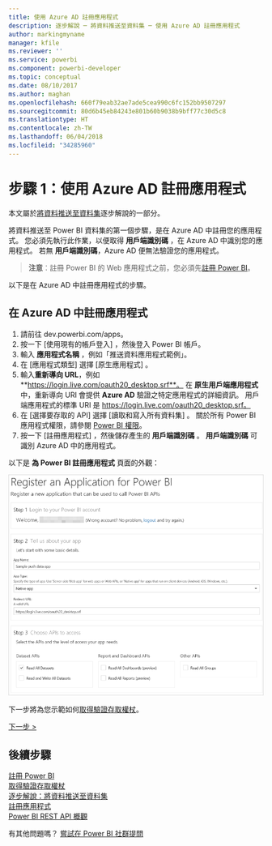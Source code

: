 ```yaml
---
title: 使用 Azure AD 註冊應用程式
description: 逐步解說 ─ 將資料推送至資料集 ─ 使用 Azure AD 註冊應用程式
author: markingmyname
manager: kfile
ms.reviewer: ''
ms.service: powerbi
ms.component: powerbi-developer
ms.topic: conceptual
ms.date: 08/10/2017
ms.author: maghan
ms.openlocfilehash: 660f79eab32ae7ade5cea990c6fc152bb9507297
ms.sourcegitcommit: 80d6b45eb84243e801b60b9038b9bff77c30d5c8
ms.translationtype: HT
ms.contentlocale: zh-TW
ms.lasthandoff: 06/04/2018
ms.locfileid: "34285960"
---
```

# <a name="step-1-register-an-app-with-azure-ad"></a>步驟 1：使用 Azure AD 註冊應用程式
本文屬於[將資料推送至資料集](walkthrough-push-data.md)逐步解說的一部分。

將資料推送至 Power BI 資料集的第一個步驟，是在 Azure AD 中註冊您的應用程式。 您必須先執行此作業，以便取得 **用戶端識別碼** ，在 Azure AD 中識別您的應用程式。 若無 **用戶端識別碼**，Azure AD 便無法驗證您的應用程式。

> **注意**︰註冊 Power BI 的 Web 應用程式之前，您必須先[註冊 Power BI](create-an-azure-active-directory-tenant.md)。
> 
> 

以下是在 Azure AD 中註冊應用程式的步驟。

## <a name="register-an-app-in-azure-ad"></a>在 Azure AD 中註冊應用程式
1. 請前往 dev.powerbi.com/apps。
2. 按一下 [使用現有的帳戶登入] ，然後登入 Power BI 帳戶。
3. 輸入 **應用程式名稱** ，例如「推送資料應用程式範例」。
4. 在 [應用程式類型] 選擇 [原生應用程式] 。
5. 輸入**重新導向 URL**，例如 **https://login.live.com/oauth20_desktop.srf**。 在 **原生用戶端應用程式**中，重新導向 URI 會提供 **Azure AD** 驗證之特定應用程式的詳細資訊。 用戶端應用程式的標準 URI 是 https://login.live.com/oauth20_desktop.srf。
6. 在 [選擇要存取的 API] 選擇 [讀取和寫入所有資料集] 。 關於所有 Power BI 應用程式權限，請參閱 [Power BI 權限](power-bi-permissions.md)。
7. 按一下 [註冊應用程式] ，然後儲存產生的 **用戶端識別碼** 。 **用戶端識別碼** 可識別 Azure AD 中的應用程式。

以下是 **為 Power BI 註冊應用程式** 頁面的外觀：

![](media/walkthrough-push-data-register-app-with-azure-ad/powerbi-developer-sample-register-app.png)

下一步將為您示範如何[取得驗證存取權杖](walkthrough-push-data-get-token.md)。

[下一步 >](walkthrough-push-data-get-token.md)

## <a name="next-steps"></a>後續步驟
[註冊 Power BI](create-an-azure-active-directory-tenant.md)  
[取得驗證存取權杖](walkthrough-push-data-get-token.md)  
[逐步解說：將資料推送至資料集](walkthrough-push-data.md)  
[註冊應用程式](register-app.md)  
[Power BI REST API 概觀](overview-of-power-bi-rest-api.md)  

有其他問題嗎？ [嘗試在 Power BI 社群提問](http://community.powerbi.com/)

